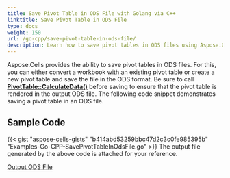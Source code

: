 ```yaml
---
title: Save Pivot Table in ODS File with Golang via C++
linktitle: Save Pivot Table in ODS File
type: docs
weight: 150
url: /go-cpp/save-pivot-table-in-ods-file/
description: Learn how to save pivot tables in ODS files using Aspose.Cells for C++.
---
```


Aspose.Cells provides the ability to save pivot tables in ODS files. For this, you can either convert a workbook with an existing pivot table or create a new pivot table and save the file in the ODS format. Be sure to call [**PivotTable::CalculateData()**](https://reference.aspose.com/cells/go-cpp/pivottable/calculatedata/) before saving to ensure that the pivot table is rendered in the output ODS file. The following code snippet demonstrates saving a pivot table in an ODS file.

## Sample Code

{{< gist "aspose-cells-gists" "b414abd53259bbc47d2c3c0fe985395b" "Examples-Go-CPP-SavePivotTableInOdsFile.go" >}}
The output file generated by the above code is attached for your reference.

[Output ODS File](PivotTableSaveInODS_out.ods)